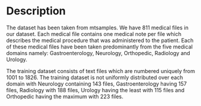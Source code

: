 # Description
The dataset has been taken from mtsamples. We have 811 medical files in our dataset. Each medical file contains one medical note per file which describes the medical procedure that was administered to the patient. Each of these medical files have been taken predominantly from the five medical domains namely: Gastroenterology, Neurology, Orthopedic, Radiology and Urology. 

The training dataset consists of text files which are numbered uniquely from 1001 to 1826. The training dataset is not uniformly distributed over each domain with Neurology containing 143 files, Gastroenterology having 157 files, Radiology with 188 files, Urology having the least with 115 files and Orthopedic having the maximum with 223 files.



